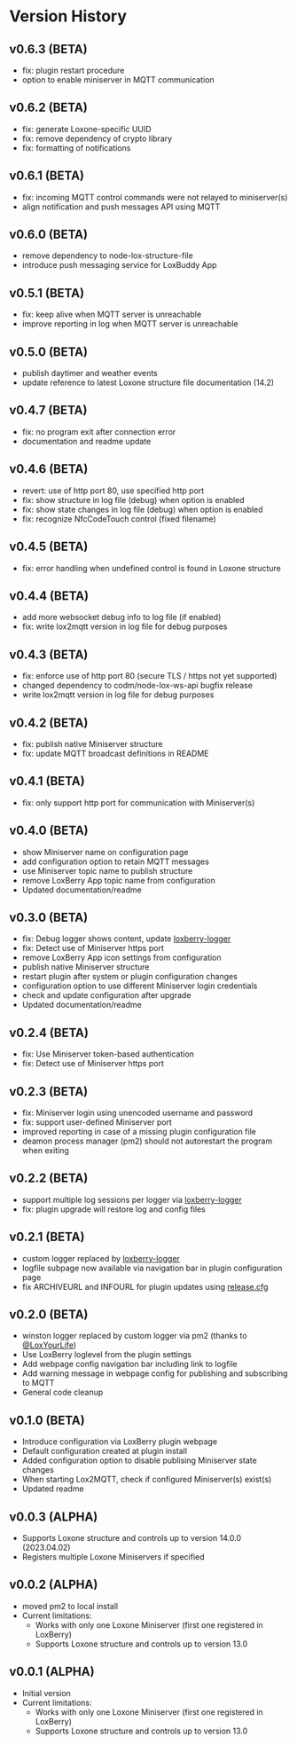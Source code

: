 # Version History

## v0.6.3 (BETA)

 * fix: plugin restart procedure
 * option to enable miniserver in MQTT communication

## v0.6.2 (BETA)

 * fix: generate Loxone-specific UUID 
 * fix: remove dependency of crypto library
 * fix: formatting of notifications

## v0.6.1 (BETA)

 * fix: incoming MQTT control commands were not relayed to miniserver(s) 
 * align notification and push messages API using MQTT

## v0.6.0 (BETA)

 * remove dependency to node-lox-structure-file
 * introduce push messaging service for LoxBuddy App

## v0.5.1 (BETA)

 * fix: keep alive when MQTT server is unreachable
 * improve reporting in log when MQTT server is unreachable

## v0.5.0 (BETA)

 * publish daytimer and weather events
 * update reference to latest Loxone structure file documentation (14.2)

## v0.4.7 (BETA)

 * fix: no program exit after connection error
 * documentation and readme update

## v0.4.6 (BETA)

 * revert: use of http port 80, use specified http port
 * fix: show structure in log file (debug) when option is enabled
 * fix: show state changes in log file (debug) when option is enabled
 * fix: recognize NfcCodeTouch control (fixed filename)

## v0.4.5 (BETA)

 * fix: error handling when undefined control is found in Loxone structure

## v0.4.4 (BETA)

 * add more websocket debug info to log file (if enabled)
 * fix: write lox2mqtt version in log file for debug purposes

## v0.4.3 (BETA)

 * fix: enforce use of http port 80 (secure TLS / https not yet supported)
 * changed dependency to codm/node-lox-ws-api bugfix release
 * write lox2mqtt version in log file for debug purposes

## v0.4.2 (BETA)

 * fix: publish native Miniserver structure
 * fix: update MQTT broadcast definitions in README

## v0.4.1 (BETA)

 * fix: only support http port for communication with Miniserver(s)

## v0.4.0 (BETA)

 * show Miniserver name on configuration page
 * add configuration option to retain MQTT messages
 * use Miniserver topic name to publish structure
 * remove LoxBerry App topic name from configuration
 * Updated documentation/readme

## v0.3.0 (BETA)

 * fix: Debug logger shows content, update [loxberry-logger](https://github.com/nufke/loxberry-logger)
 * fix: Detect use of Miniserver https port
 * remove LoxBerry App icon settings from configuration
 * publish native Miniserver structure
 * restart plugin after system or plugin configuration changes
 * configuration option to use different Miniserver login credentials
 * check and update configuration after upgrade
 * Updated documentation/readme

## v0.2.4 (BETA)

 * fix: Use Miniserver token-based authentication
 * fix: Detect use of Miniserver https port

## v0.2.3 (BETA)

 * fix: Miniserver login using unencoded username and password
 * fix: support user-defined Miniserver port
 * improved reporting in case of a missing plugin configuration file
 * deamon process manager (pm2) should not autorestart the program when exiting

## v0.2.2 (BETA)

 * support multiple log sessions per logger via [loxberry-logger](https://github.com/nufke/loxberry-logger)
 * fix: plugin upgrade will restore log and config files

## v0.2.1 (BETA)

 * custom logger replaced by [loxberry-logger](https://github.com/nufke/loxberry-logger)
 * logfile subpage now available via navigation bar in plugin configuration page
 * fix ARCHIVEURL and INFOURL for plugin updates using [release.cfg](release.cfg)

## v0.2.0 (BETA)

 * winston logger replaced by custom logger via pm2 (thanks to [@LoxYourLife](https://github.com/LoxYourLife))
 * Use LoxBerry loglevel from the plugin settings
 * Add webpage config navigation bar including link to logfile
 * Add warning message in webpage config for publishing and subscribing to MQTT
 * General code cleanup

## v0.1.0 (BETA)

 * Introduce configuration via LoxBerry plugin webpage
 * Default configuration created at plugin install
 * Added configuration option to disable publising Miniserver state changes
 * When starting Lox2MQTT, check if configured Miniserver(s) exist(s)
 * Updated readme

## v0.0.3 (ALPHA)

 * Supports Loxone structure and controls up to version 14.0.0 (2023.04.02)
 * Registers multiple Loxone Miniservers if specified

## v0.0.2 (ALPHA)

 * moved pm2 to local install
 * Current limitations:
    * Works with only one Loxone Miniserver (first one registered in LoxBerry)
    * Supports Loxone structure and controls up to version 13.0

## v0.0.1 (ALPHA)

 * Initial version
 * Current limitations:
    * Works with only one Loxone Miniserver (first one registered in LoxBerry)
    * Supports Loxone structure and controls up to version 13.0
